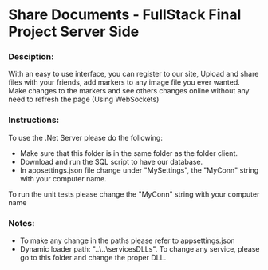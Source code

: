# Share Documents - FullStack Final Project Server Side

### Desciption:
With an easy to use interface, you can register to our site, 
Upload and share files with your friends, add markers to any image file you ever wanted.
Make changes to the markers and see others changes online without any need to refresh the page (Using WebSockets)

### Instructions:
To use the .Net Server please do the following:
* Make sure that this folder is in the same folder as the folder client.
* Download and run the SQL script to have our database.
* In appsettings.json file change under "MySettings", the "MyConn" string with your computer name.

To run the unit tests please change the "MyConn" string with your computer name

### Notes:
- To make any change in the paths please refer to appsettings.json
- Dynamic loader path: "..\\..\\servicesDLLs". To change any service, please go to this folder and change the proper DLL.
